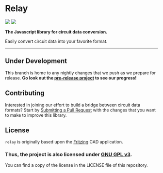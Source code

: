 # Relay

![](https://img.shields.io/badge/CODE%20STYLE-STANDARD-d73526.svg?longCache=true&style=flat-square)
![](https://img.shields.io/badge/VERSION-0.6.0-c6af16.svg?longCache=true&style=flat-square)

**The Javascript library for circuit data conversion.**

 Easily convert circuit data into your favorite format.

-------------------------------------------------------------

## Under Development

This branch is home to any nightly changes that we push as we prepare for release. **Go look out the [pre-release project](https://github.com/orgs/freetzing/projects/2) to see our progress!**

## Contributing

Interested in joining our effort to build a bridge between circuit data formats? Start by [Submitting a Pull Request](https://github.com/freetzing/relay/compare) with the changes that you want to make to improve this library.

## License

`relay` is originally based upon the [Fritzing](https://github.com/fritzing/fritzing-app) CAD application.

### **Thus, the project is also licensed under [GNU GPL v3](https://www.gnu.org/licenses/gpl-3.0.en.html).**
 You can find a copy of the license in the LICENSE file of this repository.
